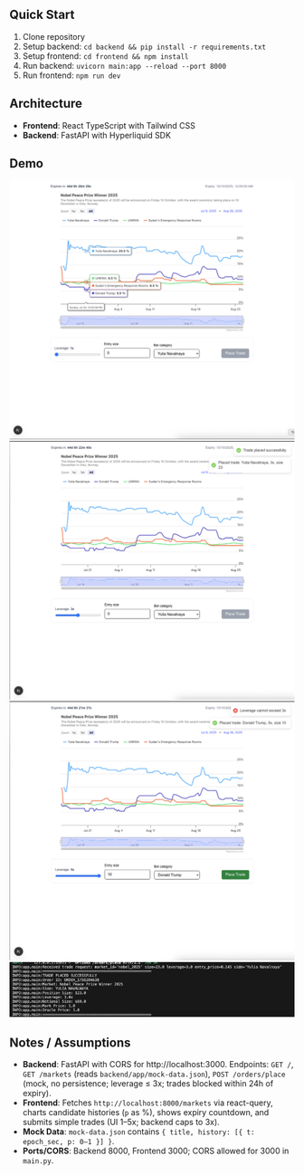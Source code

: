 ## Quick Start
1. Clone repository
2. Setup backend: `cd backend && pip install -r requirements.txt`
3. Setup frontend: `cd frontend && npm install`
4. Run backend: `uvicorn main:app --reload --port 8000`
5. Run frontend: `npm run dev`

## Architecture
- **Frontend**: React TypeScript with Tailwind CSS
- **Backend**: FastAPI with Hyperliquid SDK

## Demo
![UI](/demo/ui.png)
![Place Trade success](/demo/trade-success.png)
![Place Trade fail](/demo/trade-block.png)
![BE Logs info when place trade success](/demo/log-success.png)

## Notes / Assumptions
- **Backend**: FastAPI with CORS for http://localhost:3000. Endpoints: `GET /`, `GET /markets` (reads `backend/app/mock-data.json`), `POST /orders/place` (mock, no persistence; leverage ≤ 3x; trades blocked within 24h of expiry).
- **Frontend**: Fetches `http://localhost:8000/markets` via react-query, charts candidate histories (`p` as %), shows expiry countdown, and submits simple trades (UI 1–5x; backend caps to 3x).
- **Mock Data**: `mock-data.json` contains `{ title, history: [{ t: epoch_sec, p: 0–1 }] }`.
- **Ports/CORS**: Backend 8000, Frontend 3000; CORS allowed for 3000 in `main.py`.

